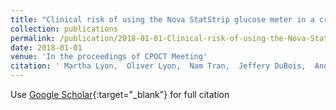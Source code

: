 ```yaml
---
title: "Clinical risk of using the Nova StatStrip glucose meter in a critically ill patient population: Analysis with the Surveillance and IDEA error grids"
collection: publications
permalink: /publication/2018-01-01-Clinical-risk-of-using-the-Nova-StatStrip-glucose-meter-in-a-critically-ill-patient-population-Analysis-with-the-Surveillance-and-IDEA-error-grids
date: 2018-01-01
venue: 'In the proceedings of CPOCT Meeting'
citation: ' Martha Lyon,  Oliver Lyon,  Nam Tran,  Jeffery DuBois,  Andrew Lyon, &quot;Clinical risk of using the Nova StatStrip glucose meter in a critically ill patient population: Analysis with the Surveillance and IDEA error grids.&quot; In the proceedings of CPOCT Meeting, 2018.'
---
```

Use [Google Scholar](https://scholar.google.com/scholar?q=Clinical+risk+of+using+the+Nova+StatStrip+glucose+meter+in+a+critically+ill+patient+population:+Analysis+with+the+Surveillance+and+IDEA+error+grids){:target="_blank"} for full citation